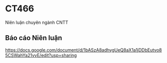 # CT466
Niên luận chuyên ngành CNTT
## Báo cáo Niên luận
https://docs.google.com/document/d/1bASzA8adhygUeQ8aX1a1jDDbEutvo85CSWahYa21vvE/edit?usp=sharing
